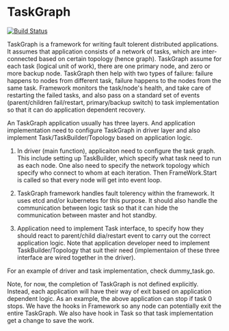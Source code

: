 TaskGraph
=========

[![Build Status](https://travis-ci.org/go-distributed/meritop.svg)](https://travis-ci.org/go-distributed/meritop)


TaskGraph is a framework for writing fault tolerent distributed applications. It assumes that application consists of a network of tasks, which are inter-connected based on certain topology (hence graph). TaskGraph assume for each task (logical unit of work), there are one primary node, and zero or more backup node. TaskGraph then help with two types of failure: failure happens to nodes from different task, failure happens to the nodes from the same task. Framework monitors the task/node's health, and take care of restarting the failed tasks, and also pass on a standard set of events (parent/children fail/restart, primary/backup switch) to task implementation so that it can do application dependent recovery.


An TaskGraph application usually has three layers. And application implementation need to configure TaskGraph in driver layer and also implement Task/TaskBuilder/Topology based on application logic. 

1. In driver (main function), applicaiton need to configure the task graph. This include setting up TaskBuilder, which specify what task need to run as each node. One also need to specify the network topology which specify who connect to whom at each iteration. Then FrameWork.Start is called so that every node will get into event loop. 

2. TaskGraph framework handles fault tolerency within the framework. It uses etcd and/or kubernetes for this purpose. It should also handle the communication between logic task so that it can hide the communication between master and hot standby.

3. Application need to implement Task interface, to specify how they should react to parent/child dia/restart event to carry out the correct application logic. Note that application developer need to implement TaskBuilder/Topology that suit their need (implementaion of these three interface are wired together in the driver).

For an example of driver and task implementation, check dummy_task.go.

Note, for now, the completion of TaskGraph is not defined explicitly. Instead, each application will have their way of exit based on application dependent logic. As an example, the above application can stop if task 0 stops. We have the hooks in Framework so any node can potentially exit the entire TaskGraph. We also have hook in Task so that task implementation get a change to save the work.